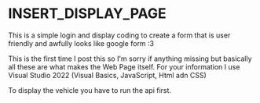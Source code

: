# INSERT_DISPLAY_PAGE
This is a simple login and display coding to create a form that is user friendly and awfully looks like google form :3

This is the first time I post this so I'm sorry if anything missing but basically all these are what makes the Web Page itself. For your information I use Visual Studio 2022 (Visual Basics, JavaScript, Html adn CSS) 

To display the vehicle you have to run the api first.
